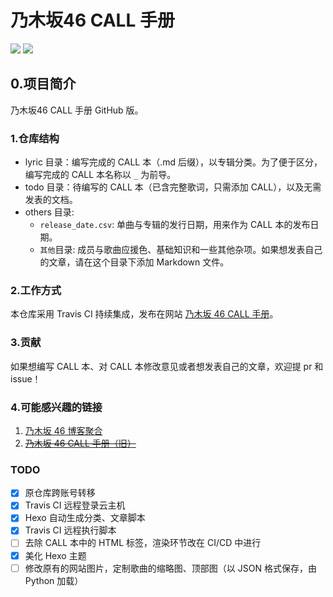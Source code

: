 # 乃木坂46 CALL 手册
[![](https://img.shields.io/travis/luminizeh/nogizaka-call.svg)](https://www.travis-ci.org/LuminizeH/nogizaka-call)
[![](https://img.shields.io/badge/nogizaka-suki-77348b)](https://www.nogizaka46.com)


## 0.项目简介

乃木坂46 CALL 手册 GitHub 版。

### 1.仓库结构

- lyric 目录：编写完成的 CALL 本（.md 后缀），以专辑分类。为了便于区分，编写完成的 CALL 本名称以 `_` 为前导。
- todo 目录：待编写的 CALL 本（已含完整歌词，只需添加 CALL），以及无需发表的文档。
- others 目录:
  - `release_date.csv`: 单曲与专辑的发行日期，用来作为 CALL 本的发布日期。
  - `其他`目录: 成员与歌曲应援色、基础知识和一些其他杂项。如果想发表自己的文章，请在这个目录下添加 Markdown 文件。
  
### 2.工作方式

本仓库采用 Travis CI 持续集成，发布在网站 [乃木坂 46 CALL 手册](https://nogi-call.cn/)。

### 3.贡献

如果想编写 CALL 本、对 CALL 本修改意见或者想发表自己的文章，欢迎提 pr 和 issue！ 

### 4.可能感兴趣的链接

1. [乃木坂 46 博客聚合](https://blog.nogi-call.cn/)
2. ~~[乃木坂 46 CALL 手册（旧）](https://nogi-call.cn/)~~

### TODO

- [x] 原仓库跨账号转移
- [x] Travis CI 远程登录云主机
- [x] Hexo 自动生成分类、文章脚本
- [x] Travis CI 远程执行脚本
- [ ] 去除 CALL 本中的 HTML 标签，渲染环节改在 CI/CD 中进行
- [x] 美化 Hexo 主题
- [ ] 修改原有的网站图片，定制歌曲的缩略图、顶部图（以 JSON 格式保存，由 Python 加载）
